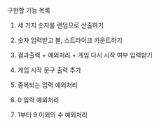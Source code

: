 구현할 기능 목록
1. 세 가지 숫자를 랜덤으로 산출하기

2. 숫자 입력받고 볼, 스트라이크 카운트하기

3. 결과출력 + 예외처리 + 게임 다시 시작 여부 입력받기

4. 게임 시작 문구 출력 추가

5. 중복되는 입력 예외처리

6. 0 입력 예외처리

7. 1부터 9 이외의 수 예외처리



